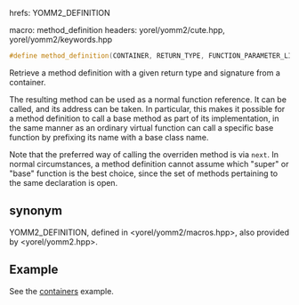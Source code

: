hrefs: YOMM2_DEFINITION

macro: method_definition
headers: yorel/yomm2/cute.hpp, yorel/yomm2/keywords.hpp

```c++
#define method_definition(CONTAINER, RETURN_TYPE, FUNCTION_PARAMETER_LIST)
```

Retrieve a method definition with a given return type and signature from a
container.

The resulting method can be used as a normal function reference. It can be
called, and its address can be taken. In particular, this makes it possible for
a method definition to call a base method as part of its implementation, in the
same manner as an ordinary virtual function can call a specific base function
by prefixing its name with a base class name.

Note that the preferred way of calling the overriden method is via `next`. In
normal circumstances, a method definition cannot assume which "super" or "base"
function is the best choice, since the set of methods pertaining to the same
declaration is open.

## synonym
YOMM2_DEFINITION, defined in <yorel/yomm2/macros.hpp>, also provided by <yorel/yomm2.hpp>.

## Example
See the [containers](https://github.com/jll63/yomm2/tree/master/examples/containers) example.
